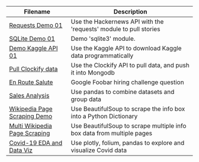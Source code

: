 | Filename                                                                                                                 | Description                                                       |
| ------------------------------------------------------------------------------------------------------------------------ | ----------------------------------------------------------------- |
| [Requests Demo 01](https://github.com/jimcrews/my-py-notebooks/blob/master/Requests%20Demo%2001.ipynb)                   | Use the Hackernews API with the 'requests' module to pull stories |
| [SQLite Demo 01](https://github.com/jimcrews/my-py-notebooks/blob/master/SQLite%20Demo%2001.ipynb)                       | Demo 'sqlite3' module.                                            |
| [Demo Kaggle API 01](https://github.com/jimcrews/my-py-notebooks/blob/master/Demo%20Kaggle%20API%2001.ipynb)             | Use the Kaggle API to download Kaggle data programmatically       |
| [Pull Clockify data](https://github.com/jimcrews/my-py-notebooks/blob/master/Pull%20Clockify%20data.ipynb)               | Use the Clockify API to pull data, and push it into Mongodb       |
| [En Route Salute](https://github.com/jimcrews/my-py-notebooks/blob/master/En%20Route%20Salute.ipynb)                     | Google Foobar hiring challenge question                           |
| [Sales Analysis](https://github.com/jimcrews/my-py-notebooks/blob/master/Sales_Analysis.ipynb)                           | Use pandas to combine datasets and group data                     |
| [Wikipedia Page Scraping Demo](https://github.com/jimcrews/my-py-notebooks/blob/master/Wikipedia_InfoBox_Scraping.ipynb) | Use BeautifulSoup to scrape the info box into a Python Dictionary |
| [Multi Wikipedia Page Scraping](https://github.com/jimcrews/my-py-notebooks/blob/master/All_Disney_Movies_Scraping.ipynb) | Use BeautifulSoup to scrape multiple info box data from multiple pages |
| [Covid-19 EDA and Data Viz](https://github.com/jimcrews/my-py-notebooks/blob/master/Covid-19_EDA.ipynb) | Use plotly, folium, pandas to explore and visualize Covid data |
